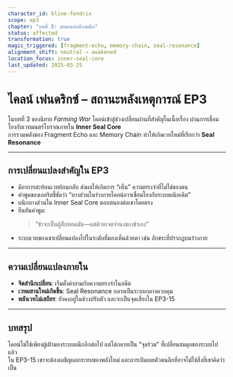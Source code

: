 ```yaml
---
character_id: kline-fendrix
scope: ep3
chapter: "บทที่ 3: มรดกแห่งห้วงผนึก"
status: affected
transformation: true
magic_triggered: [fragment-echo, memory-chain, seal-resonance]
alignment_shift: neutral → awakened
location_focus: inner-seal-core
last_updated: 2025-03-25
---
```


# ไคลน์ เฟนดริกซ์ – สถานะหลังเหตุการณ์ EP3

ในบทที่ 3 ของนิยาย *Farming War* ไคลน์เข้าสู่ช่วงเปลี่ยนผ่านที่สำคัญในเนื้อเรื่อง ผ่านการเชื่อมโยงกับเวทมนตร์โบราณภายใน **Inner Seal Core**  
การรวมพลังของ Fragment Echo และ Memory Chain ทำให้เกิดเวทใหม่ที่เรียกว่า **Seal Resonance**

---

## การเปลี่ยนแปลงสำคัญใน EP3

- มีอาการสะท้อนเวทย้อนกลับ ส่งผลให้เกิดการ “เห็น” ความทรงจำที่ไม่ใช่ของตน
- คำพูดของเอลริสชี้ชัดว่า “บางส่วนในร่างกายไคลน์อาจเชื่อมโยงกับระบบผนึกเดิม”
- ผนึกบางส่วนใน Inner Seal Core ตอบสนองต่อเขาโดยตรง
- ยืนยันคำพูด:  
  > “ข้าจะเป็นผู้สืบทอดมัน—แต่ด้วยเจตจำนงของข้าเอง”
- ระบบเวทของเขาเปลี่ยนแปลงไปในระดับที่มองเห็นด้วยตา เช่น อักขระที่ปรากฏบนร่างกาย

---

## ความเปลี่ยนแปลงภายใน

- **จิตสำนึกเปลี่ยน**: เริ่มตั้งคำถามกับความทรงจำในอดีต
- **เวทผสานใหม่เกิดขึ้น**: Seal Resonance กลายเป็นระบบกลางควบคุม
- **พลังเวทไม่เสถียร**: ยังคงอยู่ในช่วงปรับตัว และจะเป็นจุดเสี่ยงใน EP3-15

---

## บทสรุป

ไคลน์ไม่ใช่เพียงผู้เฝ้ามองระบบผนึกอีกต่อไป แต่ได้กลายเป็น “จุดร่วม” ที่เปลี่ยนสมดุลของระบบไปแล้ว  
ใน EP3-15 เขาจะต้องเผชิญผลกระทบของพลังใหม่ และการเปิดเผยตัวตนลึกที่อาจไม่ใช่สิ่งที่เขาคิดว่าเป็น
